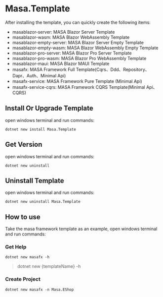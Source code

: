 # Masa.Template

After installing the template, you can quickly create the following items:

* masablazor-server: MASA Blazor Server Template
* masablazor-wasm: MASA Blazor WebAssembly Template
* masablazor-empty-server: MASA Blazor Server Empty Template
* masablazor-empty-wasm: MASA Blazor WebAssembly Empty Template
* masablazor-pro-server: MASA Blazor Pro Server Template
* masablazor-pro-wasm: MASA Blazor Pro WebAssembly Template
* masablazor-maui: MASA Blazor MAUI Template
* masafx: MASA Framework Full Template(Cqrs、Ddd、Repository、Dapr、Auth、Minimal Api)
* masafx-service: MASA Framework Pure Template (Minimal Api)
* masafx-service-cqrs: MASA Framework CQRS Template(Minimal Api、CQRS)

## Install Or Upgrade Template

open windows terminal and run commands:

```shell
dotnet new install Masa.Template
```

## Get Version

open windows terminal and run commands:

```shell
dotnet new uninstall
```

## Uninstall Template

open windows terminal and run commands:

```shell
dotnet new uninstall Masa.Template
```

## How to use

Take the masa framework template as an example, open windows terminal and run commands:

### Get Help

```shell
dotnet new masafx -h
```

> dotnet new {templateName} -h

### Create Project

```shell
dotnet new masafx -n Masa.EShop
```
